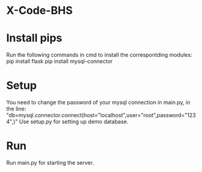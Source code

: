# X-Code-BHS

# Install pips
Run the following commands in cmd to install the correspontding modules:
pip install flask
pip install mysql-connector

# Setup
You need to change the password of your mysql connection in main.py, in the line: "db=mysql.connector.connect(host="localhost",user="root",password="1234",)"
Use setup.py for setting up demo database.
# Run
Run main.py for starting the server.